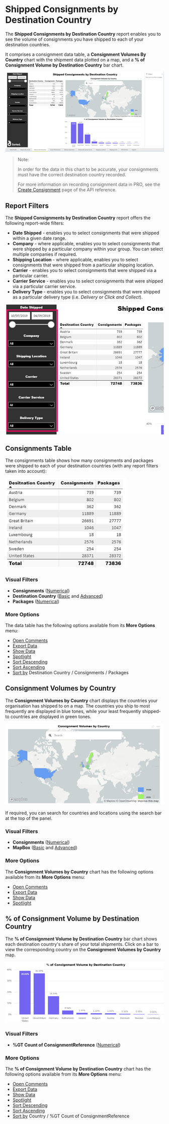 # Shipped Consignments by Destination Country

The **Shipped Consignments by Destination Country** report enables you to see the volume of consignments you have shipped to each of your destination countries. 

It comprises a consignment data table, a **Consignment Volumes By Country** chart with the shipment data plotted on a map, and a **% of Consignment Volume by Destination Country** bar chart.

<a href="../images/reports/by-country.png" target="_blank">
    <img src="../images/reports/by-country.png"/>
</a>

> <span class="note-header">Note:</span>
>
> In order for the data in this chart to be accurate, your consignments must have the correct destination country recorded. 
>
> For more information on recording consignment data in PRO, see the [Create Consignment](https://docs.electioapp.com/#/api/CreateConsignment) page of the API reference.

## Report Filters

The **Shipped Consignments by Destination Country** report offers the following report-wide filters:

* **Date Shipped** - enables you to select consignments that were shipped within a given date range.
* **Company** - where applicable, enables you to select consignments that were shipped by a particular company within your group. You can select multiple companies if required.
* **Shipping Location** - where applicable, enables you to select consignments that were shipped from a particular shipping location.
* **Carrier** - enables you to select consignments that were shipped via a particular carrier.
* **Carrier Service** - enables you to select consignments that were shipped via a particular carrier service.
* **Delivery Type** - enables you to select consignments that were shipped as a particular delivery type (i.e. *Delivery* or *Click and Collect*).

<a href="../images/reports/by-country-left-filter.png" target="_blank">
    <img src="../images/reports/by-country-left-filter.png"/>
</a>

## Consignments Table

The consignments table shows how many consignments and packages were shipped to each of your destination countries (with any report filters taken into account):

<a href="../images/reports/by-country-table.png" target="_blank">
    <img src="../images/reports/by-country-table.png"/>
</a>

### Visual Filters

* **Consignments** ([Numerical](/reports/reports.html#using-numerical-filters))
* **Destination Country** ([Basic](/reports/reports.html#using-basic-filters) and [Advanced](/reports/reports.html#using-advanced-filters))
* **Packages** ([Numerical](/reports/reports.html#using-numerical-filters))

### More Options

The data table has the following options available from its **More Options** menu:

* [Open Comments](/reports/reports.html#open-comments)
* [Export Data](/reports/reports.html#export-data)
* [Show Data](/reports/reports.html#show-data)
* [Spotlight](/reports/reports.html#spotlight)
* [Sort Descending](/reports/reports.html#sort-descending--ascending--sort-by)
* [Sort Ascending](/reports/reports.html#sort-descending--ascending--sort-by)
* [Sort by](/reports/reports.html#sort-descending--ascending--sort-by) Destination Country / Consignments / Packages


## Consignment Volumes by Country

The **Consignment Volumes by Country** chart displays the countries your organisation has shipped to on a map. The countries you ship to most frequently are displayed in blue tones, while your least frequently shipped-to countries are displayed in green tones.

<a href="../images/reports/by-country-volumes.png" target="_blank">
    <img src="../images/reports/by-country-volumes.png"/>
</a>

If required, you can search for countries and locations using the search bar at the top of the panel.

### Visual Filters

* **Consignments** ([Numerical](/reports/reports.html#using-numerical-filters))
* **MapBox** ([Basic](/reports/reports.html#using-basic-filters) and [Advanced](/reports/reports.html#using-advanced-filters))

### More Options

The **Consignment Volumes by Country** chart has the following options available from its **More Options** menu:

* [Open Comments](/reports/reports.html#open-comments)
* [Export Data](/reports/reports.html#export-data)
* [Show Data](/reports/reports.html#show-data)
* [Spotlight](/reports/reports.html#spotlight)

## % of Consignment Volume by Destination Country

The **% of Consignment Volume by Destination Country** bar chart shows each destination country's share of your total shipments. Click on a bar to view the corresponding country on the **Consignment Volumes by Country** map.

<a href="../images/reports/by-country-top-10.png" target="_blank">
    <img src="../images/reports/by-country-top-10.png"/>
</a>

### Visual Filters

* **%GT Count of ConsignmentReference** ([Numerical](/reports/reports.html#using-numerical-filters))

### More Options

The **% of Consignment Volume by Destination Country** chart has the following options available from its **More Options** menu:

* [Open Comments](/reports/reports.html#open-comments)
* [Export Data](/reports/reports.html#export-data)
* [Show Data](/reports/reports.html#show-data)
* [Spotlight](/reports/reports.html#spotlight)
* [Sort Descending](/reports/reports.html#sort-descending--ascending--sort-by)
* [Sort Ascending](/reports/reports.html#sort-descending--ascending--sort-by)
* [Sort by](/reports/reports.html#sort-descending--ascending--sort-by) Country / %GT Count of ConsignmentReference
